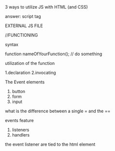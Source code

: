 3 ways to utilize JS with HTML (and CSS)

answer: script tag

EXTERNAL JS FILE

//FUNCTIONING

syntax

function nameOfYourFunction();
// do something

utilization of the function

1.declaration
2.invocating

The Event elements

1. button
2. form
3. input

what is the difference between a single = and the ==

events feature

1. listeners
2. handlers

the event listener are tied to the html element
